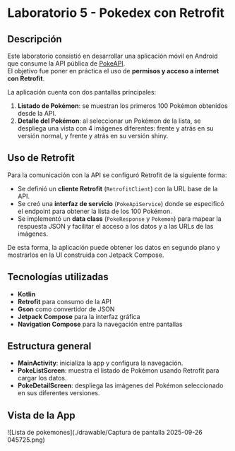 # Laboratorio 5 - Pokedex con Retrofit 

## Descripción
Este laboratorio consistió en desarrollar una aplicación móvil en Android que consume la API pública de [PokeAPI](https://pokeapi.co/).  
El objetivo fue poner en práctica el uso de **permisos y acceso a internet con Retrofit**.

La aplicación cuenta con dos pantallas principales:
1. **Listado de Pokémon**: se muestran los primeros 100 Pokémon obtenidos desde la API.  
2. **Detalle del Pokémon**: al seleccionar un Pokémon de la lista, se despliega una vista con 4 imágenes diferentes: frente y atrás en su versión normal, y frente y atrás en su versión shiny.

## Uso de Retrofit
Para la comunicación con la API se configuró Retrofit de la siguiente forma:
- Se definió un **cliente Retrofit** (`RetrofitClient`) con la URL base de la API.  
- Se creó una **interfaz de servicio** (`PokeApiService`) donde se especificó el endpoint para obtener la lista de los 100 Pokémon.  
- Se implementó un **data class** (`PokeResponse` y `Pokemon`) para mapear la respuesta JSON y facilitar el acceso a los datos y a las URLs de las imágenes.  

De esta forma, la aplicación puede obtener los datos en segundo plano y mostrarlos en la UI construida con Jetpack Compose.

## Tecnologías utilizadas
- **Kotlin**  
- **Retrofit** para consumo de la API  
- **Gson** como convertidor de JSON  
- **Jetpack Compose** para la interfaz gráfica  
- **Navigation Compose** para la navegación entre pantallas  

## Estructura general
- **MainActivity**: inicializa la app y configura la navegación.  
- **PokeListScreen**: muestra el listado de Pokémon usando Retrofit para cargar los datos.  
- **PokeDetailScreen**: despliega las imágenes del Pokémon seleccionado en sus diferentes versiones.  

## Vista de la App

![Lista de pokemones](./drawable/Captura de pantalla 2025-09-26 045725.png)


